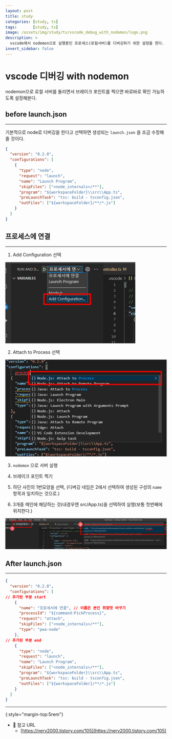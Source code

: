 ```yaml
---
layout: post
title: study
categories: [study, ts]
tags:       [study, ts]
image: /assets/img/study/ts/vscode_debug_with_nodemon/logo.png
description: >
  vscode에서 nodemon으로 실행중인 프로세스(로컬서버)를 디버깅하기 위한 설정을 한다.
invert_sidebar: false
---
```


# vscode 디버깅 with nodemon

nodemon으로 로컬 서버를 돌리면서 브레이크 포인트를 찍으면 바로바로 확인 가능하도록 설정해본다.


## before launch.json

---

기본적으로 node로 디버깅을 한다고 선택하면 생성되는 `launch.json` 을 조금 수정해줄 것이다.

```json
{
  "version": "0.2.0",
  "configurations": [
    {
      "type": "node",
      "request": "launch",
      "name": "Launch Program",
      "skipFiles": ["<node_internals>/**"],
      "program": "${workspaceFolder}\\src\\App.ts",
      "preLaunchTask": "tsc: build - tsconfig.json",
      "outFiles": ["${workspaceFolder}/**/*.js"]
    }
  ]
}
```

## 프로세스에 연결

---

1. Add Configuration 선택

![Add Configuration 선택](/assets/img/study/ts/vscode_debug_with_nodemon/Untitled.png)

2. Attach to Process 선택

![Attach to Process 선택](/assets/img/study/ts/vscode_debug_with_nodemon/Untitled%201.png)

3. `nodemon` 으로 서버 실행

4. 브레이크 포인트 찍기

5. 하단 사진의 1번모양을 선택, (디버깅 네임은 2에서 선택하여 생성된 구성의 `name` 항목과 일치하는 것으로.)

6. 3개중 메인에 해당하는 것(내경우엔 src/App.ts)을 선택하여 실행(보통 첫번째에 위치한다.)

![하단 사진의 1번모양을 선택](/assets/img/study/ts/vscode_debug_with_nodemon/Untitled%202.png)

## After launch.json

---

```json
{
  "version": "0.2.0",
  "configurations": [
// 추가된 부분 start
    {
      "name": "프로세서에 연결", // 이름은 본인 취향껏 바꾸기
      "processId": "${command:PickProcess}",
      "request": "attach",
      "skipFiles": ["<node_internals>/**"],
      "type": "pwa-node"
    },
// 추가된 부분 end
    {
      "type": "node",
      "request": "launch",
      "name": "Launch Program",
      "skipFiles": ["<node_internals>/**"],
      "program": "${workspaceFolder}\\src\\App.ts",
      "preLaunchTask": "tsc: build - tsconfig.json",
      "outFiles": ["${workspaceFolder}/**/*.js"]
    }
  ]
}
```


---
{:style="margin-top:5rem"}
* 🔗 참고 URL
	* [https://nerv2000.tistory.com/105](https://nerv2000.tistory.com/105)